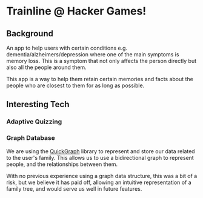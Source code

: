 # Trainline @ Hacker Games!

## Background

An app to help users with certain conditions e.g. dementia/alzheimers/depression where one of the main symptoms is memory loss. This is a symptom that not only affects the person directly but also all the people around them. 

This app is a way to help them retain certain memories and facts about the people who are closest to them for as long as possible.

## Interesting Tech

### Adaptive Quizzing

### Graph Database

We are using the [QuickGraph](http://quickgraph.codeplex.com/) library to represent and store our data related to the user's family. This allows us to use a bidirectional graph to represent people, and the relationships between them.

With no previous experience using a graph data structure, this was a bit of a risk, but we believe it has paid off, allowing an intuitive representation of a family tree, and would serve us well in future features.